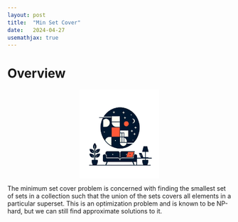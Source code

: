```yaml
---
layout: post
title:  "Min Set Cover"
date:   2024-04-27
usemathjax: true
---
```


# Overview

<img src="/assets/posts/minset.png"
     alt="Minimalistic vector art of minumum set cover problem"
     style="float: center; width: 180px; height: 200px; display: block;
  margin-left: auto;
  margin-right: auto;" />

The minimum set cover problem is concerned with finding the smallest set of sets in a collection such that the union of the sets covers all elements in a particular superset. This is an optimization problem and is known to be NP-hard, but we can still find approximate solutions to it.
